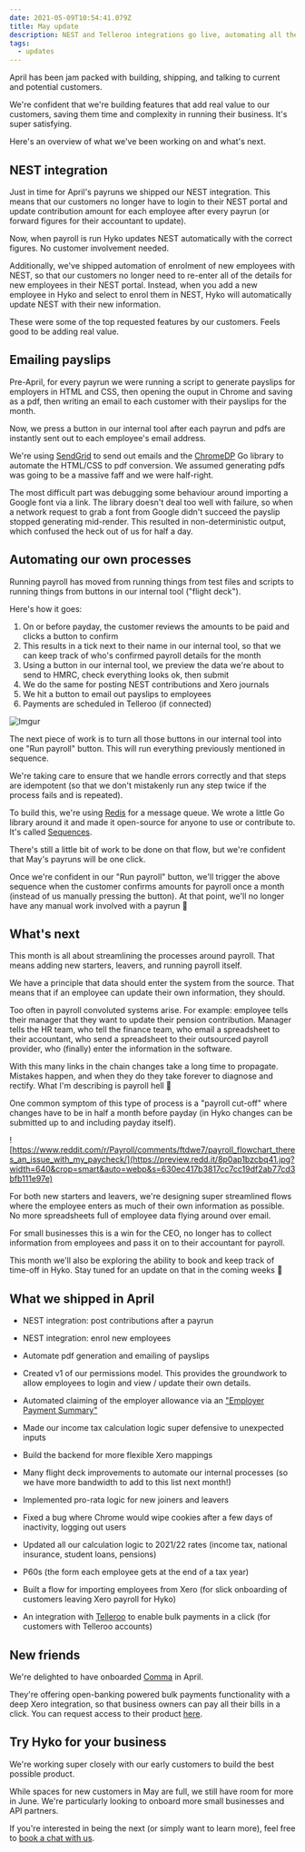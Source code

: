 ```yaml
---
date: 2021-05-09T10:54:41.079Z
title: May update
description: NEST and Telleroo integrations go live, automating all the things
tags:
  - updates
---
```

April has been jam packed with building, shipping, and talking to current and potential customers. 

We're confident that we're building features that add real value to our customers, saving them time and complexity in running their business. It's super satisfying.

Here's an overview of what we've been working on and what's next.

## NEST integration

Just in time for April's payruns we shipped our NEST integration. This means that our customers no longer have to login to their NEST portal and update contribution amount for each employee after every payrun (or forward figures for their accountant to update).

Now, when payroll is run Hyko updates NEST automatically with the correct figures. No customer involvement needed. 

Additionally, we've shipped automation of enrolment of new employees with NEST, so that our customers no longer need to re-enter all of the details for new employees in their NEST portal. Instead, when you add a new employee in Hyko and select to enrol them in NEST, Hyko will automatically update NEST with their new information.

These were some of the top requested features by our customers. Feels good to be adding real value.

## Emailing payslips

Pre-April, for every payrun we were running a script to generate payslips for employers in HTML and CSS, then opening the ouput in Chrome and saving as a pdf, then writing an email to each customer with their payslips for the month. 

Now, we press a button in our internal tool after each payrun and pdfs are instantly sent out to each employee's email address. 

We're using [SendGrid](https://sendgrid.com/) to send out emails and the [ChromeDP](https://github.com/chromedp/chromedp) Go library to automate the HTML/CSS to pdf conversion. We assumed generating pdfs was going to be a massive faff and we were half-right.

The most difficult part was debugging some behaviour around importing a Google font via a link. The library doesn't deal too well with failure, so when a network request to grab a font from Google didn't succeed the payslip stopped generating mid-render. This resulted in non-deterministic output, which confused the heck out of us for half a day.


## Automating our own processes

Running payroll has moved from running things from test files and scripts to running things from buttons in our internal tool ("flight deck"). 

Here's how it goes:

1. On or before payday, the customer reviews the amounts to be paid and clicks a button to confirm
2. This results in a tick next to their name in our internal tool, so that we can keep track of who's confirmed payroll details for the month
3. Using a button in our internal tool, we preview the data we're about to send to HMRC, check everything looks ok, then submit
4. We do the same for posting NEST contributions and Xero journals 
5. We hit a button to email out payslips to employees
6. Payments are scheduled in Telleroo (if connected)

![Imgur](https://i.imgur.com/ey9mugn.png)

The next piece of work is to turn all those buttons in our internal tool into one "Run payroll" button. This will run everything previously mentioned in sequence. 

We're taking care to ensure that we handle errors correctly and that steps are idempotent (so that we don't mistakenly run any step twice if the process fails and is repeated).

To build this, we're using [Redis](https://redis.io/) for a message queue. We wrote a little Go library around it and made it open-source for anyone to use or contribute to. It's called [Sequences](https://github.com/HykoAPI/sequences).

There's still a little bit of work to be done on that flow, but we're confident that May's payruns will be one click.

Once we're confident in our "Run payroll" button, we'll trigger the above sequence when the customer confirms amounts for payroll once a month (instead of us manually pressing the button). At that point, we'll no longer have any manual work involved with a payrun 🎉


## What's next

This month is all about streamlining the processes around payroll. That means adding new starters, leavers, and running payroll itself. 

We have a principle that data should enter the system from the source. That means that if an employee can update their own information, they should. 

Too often in payroll convoluted systems arise. For example: employee tells their manager that they want to update their pension contribution. Manager tells the HR team, who tell the finance team, who email a spreadsheet to their accountant, who send a spreadsheet to their outsourced payroll provider, who (finally) enter the information in the software. 

With this many links in the chain changes take a long time to propagate. Mistakes happen, and when they do they take forever to diagnose and rectify. What I'm describing is payroll hell 👹

One common symptom of this type of process is a "payroll cut-off" where changes have to be in half a month before payday (in Hyko changes can be submitted up to and including payday itself).

![https://www.reddit.com/r/Payroll/comments/ftdwe7/payroll_flowchart_theres_an_issue_with_my_paycheck/](https://preview.redd.it/8p0ap1bzcbq41.jpg?width=640&crop=smart&auto=webp&s=630ec417b3817cc7cc19df2ab77cd3bfb111e97e)

For both new starters and leavers, we're designing super streamlined flows where the employee enters as much of their own information as possible. No more spreadsheets full of employee data flying around over email.

For small businesses this is a win for the CEO, no longer has to collect information from employees and pass it on to their accountant for payroll.

This month we'll also be exploring the ability to book and keep track of time-off in Hyko. Stay tuned for an update on that in the coming weeks 🤞


## What we shipped in April

- NEST integration: post contributions after a payrun

- NEST integration: enrol new employees

- Automate pdf generation and emailing of payslips

- Created v1 of our permissions model. This provides the groundwork to allow employees to login and view / update their own details. 

- Automated claiming of the employer allowance via an ["Employer Payment Summary"](https://www.gov.uk/running-payroll/reporting-to-hmrc-eps)

- Made our income tax calculation logic super defensive to unexpected inputs

- Build the backend for more flexible Xero mappings

- Many flight deck improvements to automate our internal processes (so we have more bandwidth to add to this list next month!)

- Implemented pro-rata logic for new joiners and leavers

- Fixed a bug where Chrome would wipe cookies after a few days of inactivity, logging out users

- Updated all our calculation logic to 2021/22 rates (income tax, national insurance, student loans, pensions)

- P60s (the form each employee gets at the end of a tax year)

- Built a flow for importing employees from Xero (for slick onboarding of customers leaving Xero payroll for Hyko)

- An integration with [Telleroo](https://www.telleroo.com/) to enable bulk payments in a click (for customers with Telleroo accounts)


## New friends

We're delighted to have onboarded [Comma](https://usecomma.com/) in April. 

They're offering open-banking powered bulk payments functionality with a deep Xero integration, so that business owners can pay all their bills in a click. You can request access to their product [here](https://usecomma.com/request-access).


## Try Hyko for your business

We're working super closely with our early customers to build the best possible product. 

While spaces for new customers in May are full, we still have room for more in June. We're particularly looking to onboard more small businesses and API partners.

If you're interested in being the next (or simply want to learn more), feel free to [book a chat with us](https://calendly.com/naz-hyko/30min?back=1&month=2021-05). 
